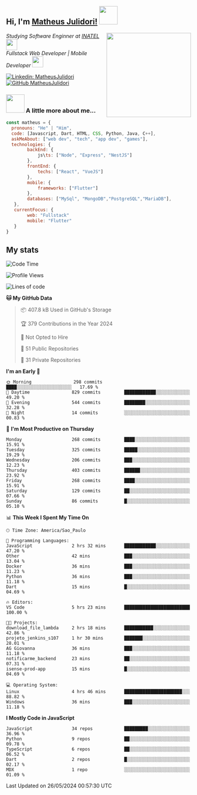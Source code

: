 <h2> Hi, I'm <a href="https://matheusjulidori.github.io" target="_blank">Matheus Julidori!</a> <img src="https://media.giphy.com/media/12oufCB0MyZ1Go/giphy.gif" width="50"></h2>
<img align='right' src="https://media.giphy.com/media/3oKIPnAiaMCws8nOsE/giphy.gif" width="230" height="auto">
<p><em>Studying Software Enginner at <a href="http://www.inatel.br" target="_blank">INATEL</a><img src="https://media.giphy.com/media/fYSnHlufseco8Fh93Z/giphy.gif" width="30"></br>
  Fullstack Web Developer | Mobile Developer <img src="https://media.giphy.com/media/WUlplcMpOCEmTGBtBW/giphy.gif" width="30">
</em></p>

[![Linkedin: MatheusJulidori](https://img.shields.io/badge/-MatheusJulidori-blue?style=flat-square&logo=Linkedin&logoColor=white&link=https://www.linkedin.com/in/MatheusJulidori/)](https://www.linkedin.com/in/MatheusJulidori/)
[![GitHub MatheusJulidori](https://img.shields.io/github/followers/matheusjulidori?label=follow&style=social)](https://github.com/MatheusJulidori)


### <img src="https://media.giphy.com/media/VgCDAzcKvsR6OM0uWg/giphy.gif" width="50"> A little more about me...  

```javascript
const matheus = {
  pronouns: "He" | "Him",
  code: [Javascript, Dart, HTML, CSS, Python, Java, C++],
  askMeAbout: ["web dev", "tech", "app dev", "games"],
  technologies: {
        backEnd: {
            js\ts: ["Node", "Express", "NestJS"]
        },
        frontEnd: {
            techs: ["React", "VueJS"]
        },
        mobile: {
            frameworks: ["Flutter"]
        },
        databases: ["MySql", "MongoDB","PostgreSQL","MariaDB"],
   },
   currentFocus: {
        web: "Fullstack"
        mobile: "Flutter"
   }
}
```
<h2>My stats</h2>

<!--START_SECTION:waka-->
![Code Time](http://img.shields.io/badge/Code%20Time-611%20hrs%2053%20mins-blue)

![Profile Views](http://img.shields.io/badge/Profile%20Views-0-blue)

![Lines of code](https://img.shields.io/badge/From%20Hello%20World%20I%27ve%20Written-6.6%20million%20lines%20of%20code-blue)

**🐱 My GitHub Data** 

> 📦 407.8 kB Used in GitHub's Storage 
 > 
> 🏆 379 Contributions in the Year 2024
 > 
> 🚫 Not Opted to Hire
 > 
> 📜 51 Public Repositories 
 > 
> 🔑 31 Private Repositories 
 > 
**I'm an Early 🐤** 

```text
🌞 Morning                298 commits         ████░░░░░░░░░░░░░░░░░░░░░   17.69 % 
🌆 Daytime                829 commits         ████████████░░░░░░░░░░░░░   49.20 % 
🌃 Evening                544 commits         ████████░░░░░░░░░░░░░░░░░   32.28 % 
🌙 Night                  14 commits          ░░░░░░░░░░░░░░░░░░░░░░░░░   00.83 % 
```
📅 **I'm Most Productive on Thursday** 

```text
Monday                   268 commits         ████░░░░░░░░░░░░░░░░░░░░░   15.91 % 
Tuesday                  325 commits         █████░░░░░░░░░░░░░░░░░░░░   19.29 % 
Wednesday                206 commits         ███░░░░░░░░░░░░░░░░░░░░░░   12.23 % 
Thursday                 403 commits         ██████░░░░░░░░░░░░░░░░░░░   23.92 % 
Friday                   268 commits         ████░░░░░░░░░░░░░░░░░░░░░   15.91 % 
Saturday                 129 commits         ██░░░░░░░░░░░░░░░░░░░░░░░   07.66 % 
Sunday                   86 commits          █░░░░░░░░░░░░░░░░░░░░░░░░   05.10 % 
```


📊 **This Week I Spent My Time On** 

```text
🕑︎ Time Zone: America/Sao_Paulo

💬 Programming Languages: 
JavaScript               2 hrs 32 mins       ████████████░░░░░░░░░░░░░   47.20 % 
Other                    42 mins             ███░░░░░░░░░░░░░░░░░░░░░░   13.04 % 
Docker                   36 mins             ███░░░░░░░░░░░░░░░░░░░░░░   11.23 % 
Python                   36 mins             ███░░░░░░░░░░░░░░░░░░░░░░   11.18 % 
Dart                     15 mins             █░░░░░░░░░░░░░░░░░░░░░░░░   04.69 % 

🔥 Editors: 
VS Code                  5 hrs 23 mins       █████████████████████████   100.00 % 

🐱‍💻 Projects: 
download_file_lambda     2 hrs 18 mins       ███████████░░░░░░░░░░░░░░   42.86 % 
projeto_jenkins_s107     1 hr 30 mins        ███████░░░░░░░░░░░░░░░░░░   28.01 % 
AG Giovanna              36 mins             ███░░░░░░░░░░░░░░░░░░░░░░   11.18 % 
notificarme_backend      23 mins             ██░░░░░░░░░░░░░░░░░░░░░░░   07.31 % 
isense-prod-app          15 mins             █░░░░░░░░░░░░░░░░░░░░░░░░   04.69 % 

💻 Operating System: 
Linux                    4 hrs 46 mins       ██████████████████████░░░   88.82 % 
Windows                  36 mins             ███░░░░░░░░░░░░░░░░░░░░░░   11.18 % 
```

**I Mostly Code in JavaScript** 

```text
JavaScript               34 repos            █████████░░░░░░░░░░░░░░░░   36.96 % 
Python                   9 repos             ██░░░░░░░░░░░░░░░░░░░░░░░   09.78 % 
TypeScript               6 repos             ██░░░░░░░░░░░░░░░░░░░░░░░   06.52 % 
Dart                     2 repos             █░░░░░░░░░░░░░░░░░░░░░░░░   02.17 % 
MDX                      1 repo              ░░░░░░░░░░░░░░░░░░░░░░░░░   01.09 % 
```




 Last Updated on 26/05/2024 00:57:30 UTC
<!--END_SECTION:waka-->
